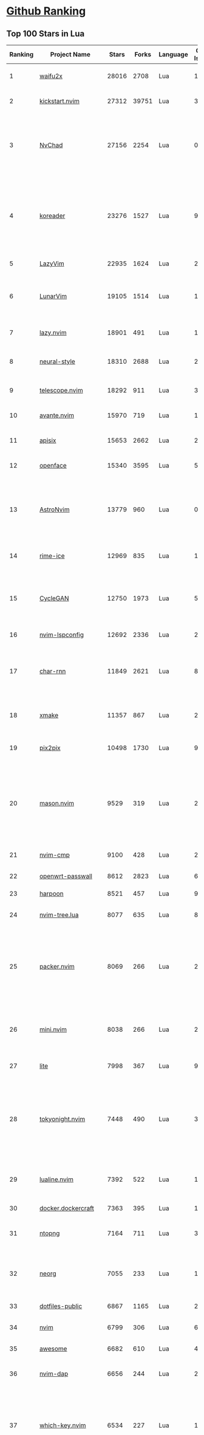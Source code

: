 [Github Ranking](../README.md)
==========

## Top 100 Stars in Lua

| Ranking | Project Name | Stars | Forks | Language | Open Issues | Description | Last Commit |
| ------- | ------------ | ----- | ----- | -------- | ----------- | ----------- | ----------- |
| 1 | [waifu2x](https://github.com/nagadomi/waifu2x) | 28016 | 2708 | Lua | 152 | Image Super-Resolution for Anime-Style Art | 2023-05-04T00:50:48Z |
| 2 | [kickstart.nvim](https://github.com/nvim-lua/kickstart.nvim) | 27312 | 39751 | Lua | 31 | A launch point for your personal nvim configuration | 2025-05-22T21:10:05Z |
| 3 | [NvChad](https://github.com/NvChad/NvChad) | 27156 | 2254 | Lua | 0 | Blazing fast Neovim framework providing solid defaults and a beautiful UI, enhancing your neovim experience. | 2025-09-20T00:57:51Z |
| 4 | [koreader](https://github.com/koreader/koreader) | 23276 | 1527 | Lua | 995 | An ebook reader application supporting PDF, DjVu, EPUB, FB2 and many more formats, running on Cervantes, Kindle, Kobo, PocketBook and Android devices | 2025-09-23T17:52:38Z |
| 5 | [LazyVim](https://github.com/LazyVim/LazyVim) | 22935 | 1624 | Lua | 2 | Neovim config for the lazy | 2025-09-23T12:08:30Z |
| 6 | [LunarVim](https://github.com/LunarVim/LunarVim) | 19105 | 1514 | Lua | 15 | 🌙 LunarVim is an IDE layer for Neovim. Completely free and community driven. | 2025-06-05T15:05:30Z |
| 7 | [lazy.nvim](https://github.com/folke/lazy.nvim) | 18901 | 491 | Lua | 12 | 💤 A modern plugin manager for Neovim | 2025-08-12T01:14:58Z |
| 8 | [neural-style](https://github.com/jcjohnson/neural-style) | 18310 | 2688 | Lua | 290 | Torch implementation of neural style algorithm | 2018-02-23T01:21:20Z |
| 9 | [telescope.nvim](https://github.com/nvim-telescope/telescope.nvim) | 18292 | 911 | Lua | 391 | Find, Filter, Preview, Pick. All lua, all the time. | 2025-05-12T01:21:28Z |
| 10 | [avante.nvim](https://github.com/yetone/avante.nvim) | 15970 | 719 | Lua | 124 | Use your Neovim like using Cursor AI IDE! | 2025-09-22T05:39:29Z |
| 11 | [apisix](https://github.com/apache/apisix) | 15653 | 2662 | Lua | 279 | The Cloud-Native API Gateway and AI Gateway | 2025-09-22T07:10:22Z |
| 12 | [openface](https://github.com/cmusatyalab/openface) | 15340 | 3595 | Lua | 5 | Face recognition with deep neural networks. | 2024-10-04T12:59:04Z |
| 13 | [AstroNvim](https://github.com/AstroNvim/AstroNvim) | 13779 | 960 | Lua | 0 | AstroNvim is an aesthetic and feature-rich neovim config that is extensible and easy to use with a great set of plugins  | 2025-09-22T17:41:53Z |
| 14 | [rime-ice](https://github.com/iDvel/rime-ice) | 12969 | 835 | Lua | 15 | Rime 配置：雾凇拼音 \| 长期维护的简体词库 | 2025-09-16T17:21:10Z |
| 15 | [CycleGAN](https://github.com/junyanz/CycleGAN) | 12750 | 1973 | Lua | 58 | Software that can generate photos from paintings,  turn horses into zebras,  perform style transfer, and more. | 2023-09-12T19:48:53Z |
| 16 | [nvim-lspconfig](https://github.com/neovim/nvim-lspconfig) | 12692 | 2336 | Lua | 23 | Quickstart configs for Nvim LSP | 2025-09-23T18:56:28Z |
| 17 | [char-rnn](https://github.com/karpathy/char-rnn) | 11849 | 2621 | Lua | 88 | Multi-layer Recurrent Neural Networks (LSTM, GRU, RNN) for character-level language models in Torch | 2023-10-24T17:15:27Z |
| 18 | [xmake](https://github.com/xmake-io/xmake) | 11357 | 867 | Lua | 223 | 🔥 A cross-platform build utility based on Lua | 2025-09-23T15:28:26Z |
| 19 | [pix2pix](https://github.com/phillipi/pix2pix) | 10498 | 1730 | Lua | 90 | Image-to-image translation with conditional adversarial nets | 2021-06-06T12:09:47Z |
| 20 | [mason.nvim](https://github.com/mason-org/mason.nvim) | 9529 | 319 | Lua | 242 | Portable package manager for Neovim that runs everywhere Neovim runs. Easily install and manage LSP servers, DAP servers, linters, and formatters. | 2025-08-07T04:52:33Z |
| 21 | [nvim-cmp](https://github.com/hrsh7th/nvim-cmp) | 9100 | 428 | Lua | 272 | A completion plugin for neovim coded in Lua. | 2025-04-13T03:23:19Z |
| 22 | [openwrt-passwall](https://github.com/xiaorouji/openwrt-passwall) | 8612 | 2823 | Lua | 6 | None | 2025-09-23T13:39:11Z |
| 23 | [harpoon](https://github.com/ThePrimeagen/harpoon) | 8521 | 457 | Lua | 93 | None | 2025-02-10T21:22:07Z |
| 24 | [nvim-tree.lua](https://github.com/nvim-tree/nvim-tree.lua) | 8077 | 635 | Lua | 87 | A file explorer tree for neovim written in lua | 2025-09-08T06:26:44Z |
| 25 | [packer.nvim](https://github.com/wbthomason/packer.nvim) | 8069 | 266 | Lua | 259 | A use-package inspired plugin manager for Neovim. Uses native packages, supports Luarocks dependencies, written in Lua, allows for expressive config | 2024-03-05T19:20:31Z |
| 26 | [mini.nvim](https://github.com/nvim-mini/mini.nvim) | 8038 | 266 | Lua | 29 | Library of 40+ independent Lua modules improving Neovim experience with minimal effort | 2025-09-23T11:53:49Z |
| 27 | [lite](https://github.com/rxi/lite) | 7998 | 367 | Lua | 91 | A lightweight text editor written in Lua | 2023-09-20T16:35:31Z |
| 28 | [tokyonight.nvim](https://github.com/folke/tokyonight.nvim) | 7448 | 490 | Lua | 3 | 🏙  A clean, dark Neovim theme written in Lua, with support for lsp, treesitter and lots of plugins. Includes additional themes for Kitty, Alacritty, iTerm and Fish. | 2025-09-17T21:03:20Z |
| 29 | [lualine.nvim](https://github.com/nvim-lualine/lualine.nvim) | 7392 | 522 | Lua | 181 | A blazing fast and easy to configure neovim statusline plugin written in pure lua. | 2025-08-12T03:50:49Z |
| 30 | [docker.dockercraft](https://github.com/docker-archive-public/docker.dockercraft) | 7363 | 395 | Lua | 15 | Docker + Minecraft = Dockercraft | 2021-06-15T14:24:53Z |
| 31 | [ntopng](https://github.com/ntop/ntopng) | 7164 | 711 | Lua | 324 | Web-based Traffic and Security Network Traffic Monitoring | 2025-09-23T05:27:45Z |
| 32 | [neorg](https://github.com/nvim-neorg/neorg) | 7055 | 233 | Lua | 192 | Modernity meets insane extensibility. The future of organizing your life in Neovim. | 2025-09-20T21:35:48Z |
| 33 | [dotfiles-public](https://github.com/craftzdog/dotfiles-public) | 6867 | 1165 | Lua | 20 | My personal dotfiles | 2025-07-17T07:40:26Z |
| 34 | [nvim](https://github.com/catppuccin/nvim) | 6799 | 306 | Lua | 6 | 🍨 Soothing pastel theme for (Neo)vim | 2025-09-22T16:54:34Z |
| 35 | [awesome](https://github.com/awesomeWM/awesome) | 6682 | 610 | Lua | 469 | awesome window manager | 2025-05-17T18:32:58Z |
| 36 | [nvim-dap](https://github.com/mfussenegger/nvim-dap) | 6656 | 244 | Lua | 28 | Debug Adapter Protocol client implementation for Neovim | 2025-09-20T06:06:43Z |
| 37 | [which-key.nvim](https://github.com/folke/which-key.nvim) | 6534 | 227 | Lua | 10 | 💥   Create key bindings that stick. WhichKey helps you remember your Neovim keymaps, by showing available keybindings in a popup as you type. | 2025-09-23T15:02:25Z |
| 38 | [trouble.nvim](https://github.com/folke/trouble.nvim) | 6441 | 205 | Lua | 5 | 🚦 A pretty diagnostics, references, telescope results, quickfix and location list to help you solve all the trouble your code is causing. | 2025-09-19T10:02:29Z |
| 39 | [gitsigns.nvim](https://github.com/lewis6991/gitsigns.nvim) | 6169 | 239 | Lua | 32 | Git integration for buffers | 2025-09-22T14:25:06Z |
| 40 | [snacks.nvim](https://github.com/folke/snacks.nvim) | 6003 | 320 | Lua | 61 | 🍿 A collection of QoL plugins for Neovim | 2025-09-17T19:01:58Z |
| 41 | [VeryNginx](https://github.com/alexazhou/VeryNginx) | 5993 | 957 | Lua | 108 |  A very powerful and friendly  nginx base on lua-nginx-module( openresty ) which provide WAF, Control Panel, and Dashboards.  | 2020-06-30T07:07:17Z |
| 42 | [lsyncd](https://github.com/lsyncd/lsyncd) | 5932 | 477 | Lua | 176 | Lsyncd (Live Syncing Daemon) synchronizes local directories with remote targets | 2024-11-27T15:11:27Z |
| 43 | [oil.nvim](https://github.com/stevearc/oil.nvim) | 5720 | 171 | Lua | 91 | Neovim file explorer: edit your filesystem like a buffer | 2025-08-21T01:23:38Z |
| 44 | [lite-xl](https://github.com/lite-xl/lite-xl) | 5694 | 276 | Lua | 220 | A lightweight text editor written in Lua | 2025-09-13T15:16:54Z |
| 45 | [obsidian.nvim](https://github.com/epwalsh/obsidian.nvim) | 5610 | 245 | Lua | 164 | Obsidian 🤝 Neovim | 2025-05-12T18:01:13Z |
| 46 | [Neovim-from-scratch](https://github.com/LunarVim/Neovim-from-scratch) | 5539 | 1135 | Lua | 66 | 📚 A Neovim config designed from scratch to be understandable | 2024-07-22T20:44:57Z |
| 47 | [kanagawa.nvim](https://github.com/rebelot/kanagawa.nvim) | 5498 | 204 | Lua | 51 | NeoVim dark colorscheme inspired by the colors of the famous painting by Katsushika Hokusai. | 2025-05-21T11:50:30Z |
| 48 | [codecompanion.nvim](https://github.com/olimorris/codecompanion.nvim) | 5324 | 303 | Lua | 1 | ✨ AI Coding, Vim Style | 2025-09-22T21:53:27Z |
| 49 | [noice.nvim](https://github.com/folke/noice.nvim) | 5324 | 149 | Lua | 13 | 💥 Highly experimental plugin that completely replaces the UI for messages, cmdline and the popupmenu. | 2025-02-11T19:04:52Z |
| 50 | [blink.cmp](https://github.com/Saghen/blink.cmp) | 5319 | 300 | Lua | 110 | Performant, batteries-included completion plugin for Neovim  | 2025-09-23T14:50:30Z |
| 51 | [toggleterm.nvim](https://github.com/akinsho/toggleterm.nvim) | 5121 | 193 | Lua | 63 | A neovim lua plugin to help easily manage multiple terminal windows | 2025-03-09T09:20:40Z |
| 52 | [diffview.nvim](https://github.com/sindrets/diffview.nvim) | 4957 | 146 | Lua | 95 | Single tabpage interface for easily cycling through diffs for all modified files for any git rev. | 2024-08-02T16:45:51Z |
| 53 | [PathOfBuilding](https://github.com/PathOfBuildingCommunity/PathOfBuilding) | 4907 | 2183 | Lua | 771 | Offline build planner for Path of Exile. | 2025-09-19T14:08:18Z |
| 54 | [neo-tree.nvim](https://github.com/nvim-neo-tree/neo-tree.nvim) | 4898 | 268 | Lua | 167 | Neovim plugin to manage the file system and other tree like structures. | 2025-09-23T07:50:22Z |
| 55 | [neogit](https://github.com/NeogitOrg/neogit) | 4835 | 288 | Lua | 124 | An interactive and powerful Git interface for Neovim, inspired by Magit | 2025-09-22T07:03:45Z |
| 56 | [DenseNet](https://github.com/liuzhuang13/DenseNet) | 4825 | 1071 | Lua | 28 | Densely Connected Convolutional Networks, In CVPR 2017 (Best Paper Award). | 2024-01-09T13:15:40Z |
| 57 | [indent-blankline.nvim](https://github.com/lukas-reineke/indent-blankline.nvim) | 4735 | 111 | Lua | 19 | Indent guides  for Neovim | 2025-03-17T15:20:19Z |
| 58 | [conform.nvim](https://github.com/stevearc/conform.nvim) | 4489 | 246 | Lua | 66 | Lightweight yet powerful formatter plugin for Neovim | 2025-08-27T22:45:45Z |
| 59 | [Comment.nvim](https://github.com/numToStr/Comment.nvim) | 4457 | 166 | Lua | 50 | :brain: :muscle: // Smart and powerful comment plugin for neovim. Supports treesitter, dot repeat, left-right/up-down motions, hooks, and more | 2024-08-19T16:47:28Z |
| 60 | [fast-neural-style](https://github.com/jcjohnson/fast-neural-style) | 4335 | 817 | Lua | 126 | Feedforward style transfer | 2023-10-03T20:54:31Z |
| 61 | [CorsixTH](https://github.com/CorsixTH/CorsixTH) | 4263 | 375 | Lua | 220 | Open source clone of Theme Hospital | 2025-09-22T01:09:00Z |
| 62 | [LuaSnip](https://github.com/L3MON4D3/LuaSnip) | 4084 | 257 | Lua | 114 | Snippet Engine for Neovim written in Lua. | 2025-09-15T17:19:57Z |
| 63 | [nvim-config](https://github.com/jdhao/nvim-config) | 4078 | 580 | Lua | 6 | A modern Neovim configuration with full battery for Python, Lua, C++, Markdown, LaTeX, and more... | 2025-09-14T18:51:59Z |
| 64 | [bufferline.nvim](https://github.com/akinsho/bufferline.nvim) | 4064 | 223 | Lua | 67 | A snazzy bufferline for Neovim | 2025-01-14T16:03:57Z |
| 65 | [vim-be-good](https://github.com/ThePrimeagen/vim-be-good) | 4063 | 167 | Lua | 41 | vim-be-good is a nvim plugin designed to make you better at Vim Movements.  | 2024-12-05T02:01:17Z |
| 66 | [lsp-zero.nvim](https://github.com/VonHeikemen/lsp-zero.nvim) | 4022 | 94 | Lua | 0 | A starting point to setup some lsp related features in neovim. | 2025-07-11T12:12:32Z |
| 67 | [ngx_lua_waf](https://github.com/loveshell/ngx_lua_waf) | 4013 | 1458 | Lua | 0 | ngx_lua_waf是一个基于lua-nginx-module(openresty)的web应用防火墙 | 2024-03-17T12:14:30Z |
| 68 | [ChatGPT.nvim](https://github.com/jackMort/ChatGPT.nvim) | 4006 | 338 | Lua | 101 | ChatGPT Neovim Plugin: Effortless Natural Language Generation with OpenAI's ChatGPT API | 2024-10-12T08:08:29Z |
| 69 | [nvim-surround](https://github.com/kylechui/nvim-surround) | 3919 | 69 | Lua | 8 | Add/change/delete surrounding delimiter pairs with ease. Written with :heart: in Lua. | 2025-09-20T22:49:19Z |
| 70 | [luvit](https://github.com/luvit/luvit) | 3913 | 376 | Lua | 89 | Lua + libUV + jIT = pure awesomesauce | 2025-01-16T23:10:02Z |
| 71 | [ant](https://github.com/ejoy/ant) | 3907 | 405 | Lua | 10 | Ant game engine | 2025-03-24T06:29:15Z |
| 72 | [lua-language-server](https://github.com/LuaLS/lua-language-server) | 3900 | 384 | Lua | 625 | A language server that offers Lua language support - programmed in Lua | 2025-09-23T08:19:09Z |
| 73 | [init.lua](https://github.com/ThePrimeagen/init.lua) | 3848 | 672 | Lua | 36 | None | 2025-09-11T17:57:40Z |
| 74 | [todo-comments.nvim](https://github.com/folke/todo-comments.nvim) | 3835 | 118 | Lua | 1 | ✅  Highlight, list and search todo comments in your projects | 2025-01-14T17:03:48Z |
| 75 | [dotfiles](https://github.com/elenapan/dotfiles) | 3794 | 179 | Lua | 15 | There is no place like ~/ | 2025-09-17T18:43:19Z |
| 76 | [nvim-autopairs](https://github.com/windwp/nvim-autopairs) | 3794 | 131 | Lua | 11 | autopairs for neovim written in lua | 2025-07-01T00:32:21Z |
| 77 | [fairseq-lua](https://github.com/facebookresearch/fairseq-lua) | 3739 | 612 | Lua | 16 | Facebook AI Research Sequence-to-Sequence Toolkit | 2021-09-17T09:21:31Z |
| 78 | [fzf-lua](https://github.com/ibhagwan/fzf-lua) | 3737 | 220 | Lua | 1 | Improved fzf.vim written in lua | 2025-09-23T00:33:07Z |
| 79 | [copilot.lua](https://github.com/zbirenbaum/copilot.lua) | 3736 | 146 | Lua | 22 | Fully featured & enhanced replacement for copilot.vim complete with API for interacting with Github Copilot | 2025-09-23T15:34:03Z |
| 80 | [nightfox.nvim](https://github.com/EdenEast/nightfox.nvim) | 3714 | 164 | Lua | 20 | 🦊A highly customizable theme for vim and neovim with support for lsp, treesitter and a variety of plugins. | 2025-02-09T17:21:50Z |
| 81 | [lspsaga.nvim](https://github.com/nvimdev/lspsaga.nvim) | 3692 | 298 | Lua | 88 | improve neovim lsp experience | 2025-06-25T09:55:48Z |
| 82 | [dev-environment-files](https://github.com/josean-dev/dev-environment-files) | 3684 | 868 | Lua | 31 | None | 2025-07-29T17:47:13Z |
| 83 | [vulscan](https://github.com/scipag/vulscan) | 3666 | 687 | Lua | 0 | Advanced vulnerability scanning with Nmap NSE | 2024-09-11T04:12:49Z |
| 84 | [oh-my-rime](https://github.com/Mintimate/oh-my-rime) | 3646 | 238 | Lua | 7 | The Simple Config Template Of Rime By Mintimate.   | 2025-09-05T08:43:13Z |
| 85 | [null-ls.nvim](https://github.com/jose-elias-alvarez/null-ls.nvim) | 3621 | 767 | Lua | 71 | Use Neovim as a language server to inject LSP diagnostics, code actions, and more via Lua. | 2023-10-03T08:04:11Z |
| 86 | [openresty-best-practices](https://github.com/moonbingbing/openresty-best-practices) | 3618 | 875 | Lua | 36 | None | 2024-06-13T09:29:15Z |
| 87 | [mason-lspconfig.nvim](https://github.com/mason-org/mason-lspconfig.nvim) | 3611 | 216 | Lua | 78 | Extension to mason.nvim that makes it easier to use lspconfig with mason.nvim. | 2025-09-21T10:06:37Z |
| 88 | [luarocks](https://github.com/luarocks/luarocks) | 3572 | 461 | Lua | 212 | LuaRocks is the package manager for the Lua programming language. | 2025-07-27T07:08:14Z |
| 89 | [yoru](https://github.com/raexera/yoru) | 3554 | 209 | Lua | 38 | A custom Linux environment built on AwesomeWM | 2024-08-02T02:19:16Z |
| 90 | [cdn-up-and-running](https://github.com/leandromoreira/cdn-up-and-running) | 3551 | 233 | Lua | 2 | CDN Up and Running - Building a CDN from Scratch to Learn about CDN, Nginx, Lua, Prometheus, Grafana, Load balancing, and Containers. | 2024-05-04T11:22:59Z |
| 91 | [tarantool](https://github.com/tarantool/tarantool) | 3550 | 388 | Lua | 1439 | Get your data in RAM. Get compute close to data. Enjoy the performance. | 2025-09-22T14:45:25Z |
| 92 | [flash.nvim](https://github.com/folke/flash.nvim) | 3523 | 55 | Lua | 7 | Navigate your code with search labels, enhanced character motions and Treesitter integration | 2025-09-17T08:08:01Z |
| 93 | [orgmode](https://github.com/nvim-orgmode/orgmode) | 3499 | 164 | Lua | 98 | Orgmode clone written in Lua for Neovim 0.11.0+. | 2025-09-20T13:25:13Z |
| 94 | [render-markdown.nvim](https://github.com/MeanderingProgrammer/render-markdown.nvim) | 3491 | 73 | Lua | 1 | Plugin to improve viewing Markdown files in Neovim | 2025-09-22T18:34:21Z |
| 95 | [nvim-notify](https://github.com/rcarriga/nvim-notify) | 3429 | 93 | Lua | 70 | A fancy, configurable, notification manager for NeoVim | 2025-09-06T20:22:11Z |
| 96 | [hardtime.nvim](https://github.com/m4xshen/hardtime.nvim) | 3416 | 45 | Lua | 9 | Break bad habits, master Vim motions | 2025-09-13T04:35:20Z |
| 97 | [rime](https://github.com/ssnhd/rime) | 3368 | 296 | Lua | 41 | Rime Squirrel 鼠须管配置文件（朙月拼音、小鹤双拼、自然码双拼） | 2025-08-26T09:02:47Z |
| 98 | [docker-jitsi-meet](https://github.com/jitsi/docker-jitsi-meet) | 3368 | 1484 | Lua | 33 | Jitsi Meet on Docker | 2025-09-23T04:22:52Z |
| 99 | [refactoring.nvim](https://github.com/ThePrimeagen/refactoring.nvim) | 3367 | 102 | Lua | 15 | The Refactoring library based off the Refactoring book by Martin Fowler | 2025-09-09T15:33:09Z |
| 100 | [moonscript](https://github.com/leafo/moonscript) | 3358 | 197 | Lua | 184 | :crescent_moon: A language that compiles to Lua | 2025-02-27T19:30:58Z |

